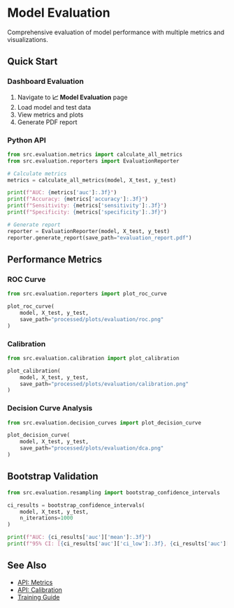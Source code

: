 # Model Evaluation

Comprehensive evaluation of model performance with multiple metrics and visualizations.

## Quick Start

### Dashboard Evaluation

1. Navigate to **📈 Model Evaluation** page
2. Load model and test data
3. View metrics and plots
4. Generate PDF report

### Python API

```python
from src.evaluation.metrics import calculate_all_metrics
from src.evaluation.reporters import EvaluationReporter

# Calculate metrics
metrics = calculate_all_metrics(model, X_test, y_test)

print(f"AUC: {metrics['auc']:.3f}")
print(f"Accuracy: {metrics['accuracy']:.3f}")
print(f"Sensitivity: {metrics['sensitivity']:.3f}")
print(f"Specificity: {metrics['specificity']:.3f}")

# Generate report
reporter = EvaluationReporter(model, X_test, y_test)
reporter.generate_report(save_path="evaluation_report.pdf")
```

## Performance Metrics

### ROC Curve

```python
from src.evaluation.reporters import plot_roc_curve

plot_roc_curve(
    model, X_test, y_test,
    save_path="processed/plots/evaluation/roc.png"
)
```

### Calibration

```python
from src.evaluation.calibration import plot_calibration

plot_calibration(
    model, X_test, y_test,
    save_path="processed/plots/evaluation/calibration.png"
)
```

### Decision Curve Analysis

```python
from src.evaluation.decision_curves import plot_decision_curve

plot_decision_curve(
    model, X_test, y_test,
    save_path="processed/plots/evaluation/dca.png"
)
```

## Bootstrap Validation

```python
from src.evaluation.resampling import bootstrap_confidence_intervals

ci_results = bootstrap_confidence_intervals(
    model, X_test, y_test,
    n_iterations=1000
)

print(f"AUC: {ci_results['auc']['mean']:.3f}")
print(f"95% CI: [{ci_results['auc']['ci_low']:.3f}, {ci_results['auc']['ci_high']:.3f}]")
```

## See Also

- [API: Metrics](../api/evaluation/metrics.md)
- [API: Calibration](../api/evaluation/calibration.md)
- [Training Guide](training.md)
